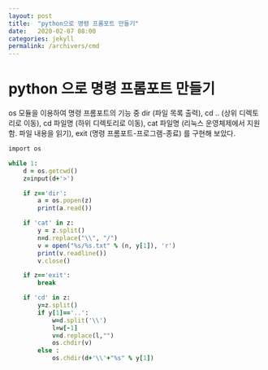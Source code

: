 ```yaml
---
layout: post
title:  "python으로 명령 프롬포트 만들기"
date:   2020-02-07 08:00
categories: jekyll
permalink: /archivers/cmd
---
```


# python 으로 명령 프롬포트 만들기

os 모듈을 이용하여 명령 프롬포트의 기능 중 dir (파일 목록 출력), cd .. (상위 디렉토리로 이동), cd 파일명 (하위 디렉토리로 이동), cat 파일명 (리눅스 운영체제에서 지원함. 파일 내용을 읽기), exit (명령 프롬포트-프로그램-종료) 를 구현해 보았다.


```ruby
import os

while 1:
    d = os.getcwd()
    z=input(d+'>')

    if z=='dir':
        a = os.popen(z)
        print(a.read())

    if 'cat' in z:
        y = z.split()
        n=d.replace("\\", "/")
        v = open("%s/%s.txt" % (n, y[1]), 'r')
        print(v.readline())
        v.close()

    if z=='exit':
        break

    if 'cd' in z:
        y=z.split()
        if y[1]=='..':
            w=d.split('\\')
            l=w[-1]
            v=d.replace(l,"")
            os.chdir(v)
        else :
            os.chdir(d+'\\'+"%s" % y[1])
```
